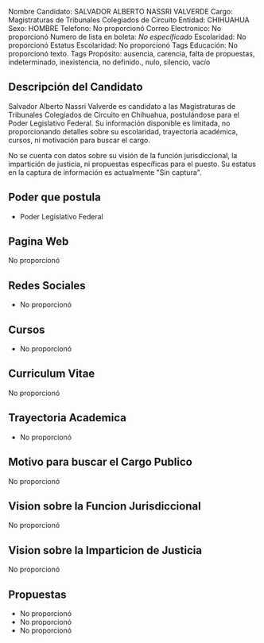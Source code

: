 Nombre Candidato: SALVADOR ALBERTO NASSRI VALVERDE
Cargo: Magistraturas de Tribunales Colegiados de Circuito
Entidad: CHIHUAHUA
Sexo: HOMBRE
Telefono: No proporcionó
Correo Electronico: No proporcionó
Numero de lista en boleta: *No especificado*
Escolaridad: No proporcionó
Estatus Escolaridad: No proporcionó
Tags Educación: No proporcionó texto.
Tags Propósito: ausencia, carencia, falta de propuestas, indeterminado, inexistencia, no definido., nulo, silencio, vacío


## Descripción del Candidato 

Salvador Alberto Nassri Valverde es candidato a las Magistraturas de Tribunales Colegiados de Circuito en Chihuahua, postulándose para el Poder Legislativo Federal. Su información disponible es limitada, no proporcionando detalles sobre su escolaridad, trayectoria académica, cursos, ni motivación para buscar el cargo.

No se cuenta con datos sobre su visión de la función jurisdiccional, la impartición de justicia, ni propuestas específicas para el puesto. Su estatus en la captura de información es actualmente "Sin captura".


## Poder que postula

- Poder Legislativo Federal


## Pagina Web

No proporcionó


## Redes Sociales

- No proporcionó


## Cursos

- No proporcionó


## Curriculum Vitae

No proporcionó


## Trayectoria Academica

- No proporcionó


## Motivo para buscar el Cargo Publico

No proporcionó


## Vision sobre la Funcion Jurisdiccional

No proporcionó


## Vision sobre la Imparticion de Justicia

No proporcionó


## Propuestas

- No proporcionó
- No proporcionó
- No proporcionó

